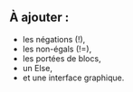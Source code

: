 ## À ajouter :

- les négations (!),
- les non-égals (!=),
- les portées de blocs,
- un Else,
- et une interface graphique.
